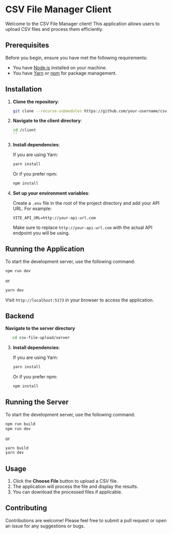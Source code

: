 
# CSV File Manager Client

Welcome to the CSV File Manager client! This application allows users to upload CSV files and process them efficiently. 

## Prerequisites

Before you begin, ensure you have met the following requirements:

- You have [Node.js](https://nodejs.org/) installed on your machine.
- You have [Yarn](https://yarnpkg.com/) or [npm](https://www.npmjs.com/) for package management.

## Installation

1. **Clone the repository**:

   ```bash
   git clone --recurse-submodules https://github.com/your-username/csv-file-upload.git
   ```

2. **Navigate to the client directory**:

   ```bash
   cd /client
   ``

3. **Install dependencies**:

   If you are using Yarn:

   ```bash
   yarn install
   ```

   Or if you prefer npm:

   ```bash
   npm install
   ```

4. **Set up your environment variables**:

   Create a `.env` file in the root of the project directory and add your API URL. For example:

   ```plaintext
   VITE_API_URL=http://your-api-url.com
   ```

   Make sure to replace `http://your-api-url.com` with the actual API endpoint you will be using.

## Running the Application

To start the development server, use the following command:

```bash
npm run dev
```

or 

```bash
yarn dev
```

Visit `http://localhost:5173` in your browser to access the application.

## Backend 
**Navigate to the server directory**
```bash
   cd csv-file-upload/server
   ```

3. **Install dependencies**:

   If you are using Yarn:

   ```bash
   yarn install
   ```

   Or if you prefer npm:

   ```bash
   npm install
   ```

## Running the Server

To start the development server, use the following command:

```bash
npm run build
npm run dev
```

or 

```bash
yarn build
yarn dev
```

## Usage

1. Click the **Choose File** button to upload a CSV file.
2. The application will process the file and display the results.
3. You can download the processed files if applicable.

## Contributing

Contributions are welcome! Please feel free to submit a pull request or open an issue for any suggestions or bugs.
